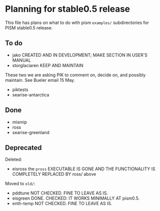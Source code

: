 Planning for stable0.5 release
=============

This file has plans on what to do with pism `examples/` subdirectories
for PISM stable0.5 release.

To do
---------
* jako         CREATED AND IN DEVELOPMENT; MAKE SECTION IN USER'S MANUAL
* storglaciaren         KEEP AND MAINTAIN

These two we are asking PIK to comment on, decide on, and possibly maintain.  See Bueler email 15 May.

* piktests
* searise-antarctica


Done
---------
* mismip
* ross
* searise-greenland

Deprecated
---------
Deleted:

* eisross   the `pross` EXECUTABLE IS GONE AND THE FUNCTIONALITY
IS COMPLETELY REPLACED BY ross/ above

Moved to `old/`:

  * pddtune      NOT CHECKED.  FINE TO LEAVE AS IS.
  * eisgreen     DONE.  CHECKED: IT WORKS MINIMALLY AT pism0.5.
  * enth-temp    NOT CHECKED.  FINE TO LEAVE AS IS.

